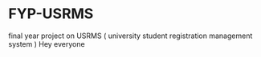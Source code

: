 # FYP-USRMS
final year project on USRMS ( university student registration management system )
Hey everyone
